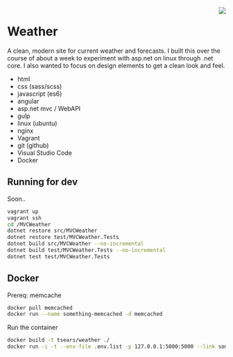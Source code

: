 <img src="https://travis-ci.org/tsears/MVCWeather.svg?branch=master" align="right"/>

# Weather #

A clean, modern site for current weather and forecasts.  I built this over the course
of about a week to experiment with asp.net on linux through .net core.  I also wanted
to focus on design elements to get a clean look and feel.

* html
* css (sass/scss)
* javascript (es6)
* angular
* asp.net mvc / WebAPI
* gulp
* linux (ubuntu)
* nginx
* Vagrant
* git (github)
* Visual Studio Code
* Docker

## Running for dev ##

Soon..
~~~sh
vagrant up
vagrant ssh
cd /MVCWeather
dotnet restore src/MVCWeather
dotnet restore test/MVCWeather.Tests
dotnet build src/MVCWeather --no-incremental
dotnet build test/MVCWeather.Tests --no-incremental
dotnet test test/MVCWeather.Tests
~~~

## Docker ##

Prereq: memcache

~~~sh
docker pull memcached
docker run --name something-memcached -d memcached
~~~

Run the container

~~~sh
docker build -t tsears/weather ./
docker run -i -t --env-file .env.list -p 127.0.0.1:5000:5000 --link something-memcached:memcache tsears/weather
~~~
